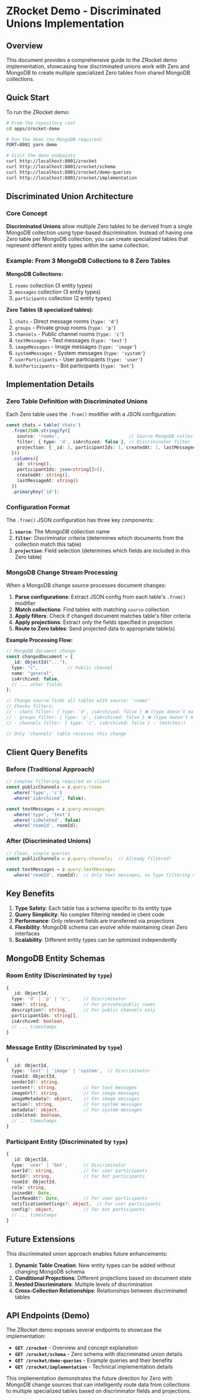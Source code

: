 # ZRocket Demo - Discriminated Unions Implementation

## Overview

This document provides a comprehensive guide to the ZRocket demo implementation, showcasing how discriminated unions work with Zero and MongoDB to create multiple specialized Zero tables from shared MongoDB collections.

## Quick Start

To run the ZRocket demo:

```bash
# From the repository root
cd apps/zrocket-demo

# Run the demo (no MongoDB required)
PORT=8001 yarn demo

# Visit the demo endpoints
curl http://localhost:8001/zrocket
curl http://localhost:8001/zrocket/schema  
curl http://localhost:8001/zrocket/demo-queries
curl http://localhost:8001/zrocket/implementation
```

## Discriminated Union Architecture

### Core Concept

**Discriminated Unions** allow multiple Zero tables to be derived from a single MongoDB collection using type-based discrimination. Instead of having one Zero table per MongoDB collection, you can create specialized tables that represent different entity types within the same collection.

### Example: From 3 MongoDB Collections to 8 Zero Tables

**MongoDB Collections:**
1. `rooms` collection (3 entity types)
2. `messages` collection (3 entity types)  
3. `participants` collection (2 entity types)

**Zero Tables (8 specialized tables):**
1. `chats` - Direct message rooms (`type: 'd'`)
2. `groups` - Private group rooms (`type: 'p'`)
3. `channels` - Public channel rooms (`type: 'c'`)
4. `textMessages` - Text messages (`type: 'text'`)
5. `imageMessages` - Image messages (`type: 'image'`)
6. `systemMessages` - System messages (`type: 'system'`)
7. `userParticipants` - User participants (`type: 'user'`)
8. `botParticipants` - Bot participants (`type: 'bot'`)

## Implementation Details

### Zero Table Definition with Discriminated Unions

Each Zero table uses the `.from()` modifier with a JSON configuration:

```typescript
const chats = table('chats')
  .from(JSON.stringify({
    source: 'rooms',                          // Source MongoDB collection
    filter: { type: 'd', isArchived: false }, // Discriminator filter
    projection: { _id: 1, participantIds: 1, createdAt: 1, lastMessageAt: 1 }
  }))
  .columns({
    id: string(),
    participantIds: json<string[]>(),
    createdAt: string(),
    lastMessageAt: string()
  })
  .primaryKey('id');
```

### Configuration Format

The `.from()` JSON configuration has three key components:

1. **`source`**: The MongoDB collection name
2. **`filter`**: Discriminator criteria (determines which documents from the collection match this table)
3. **`projection`**: Field selection (determines which fields are included in this Zero table)

### MongoDB Change Stream Processing

When a MongoDB change source processes document changes:

1. **Parse configurations**: Extract JSON config from each table's `.from()` modifier
2. **Match collections**: Find tables with matching `source` collection
3. **Apply filters**: Check if changed document matches table's filter criteria  
4. **Apply projections**: Extract only the fields specified in projection
5. **Route to Zero tables**: Send projected data to appropriate table(s)

**Example Processing Flow:**
```typescript
// MongoDB document change
const changedDocument = {
  _id: ObjectId("..."),
  type: "c",           // Public channel
  name: "general", 
  isArchived: false,
  // ... other fields
};

// Change source finds all tables with source: 'rooms'
// Checks filters:
// - chats filter: { type: 'd', isArchived: false } ❌ (type doesn't match)
// - groups filter: { type: 'p', isArchived: false } ❌ (type doesn't match) 
// - channels filter: { type: 'c', isArchived: false } ✅ (matches!)

// Only 'channels' table receives this change
```

## Client Query Benefits

### Before (Traditional Approach)
```typescript
// Complex filtering required on client
const publicChannels = z.query.rooms
  .where('type', 'c')
  .where('isArchived', false);

const textMessages = z.query.messages
  .where('type', 'text')
  .where('isDeleted', false)
  .where('roomId', roomId);
```

### After (Discriminated Unions)
```typescript
// Clean, simple queries
const publicChannels = z.query.channels;  // Already filtered!

const textMessages = z.query.textMessages
  .where('roomId', roomId);  // Only text messages, no type filtering needed
```

## Key Benefits

1. **Type Safety**: Each table has a schema specific to its entity type
2. **Query Simplicity**: No complex filtering needed in client code
3. **Performance**: Only relevant fields are transferred via projections
4. **Flexibility**: MongoDB schema can evolve while maintaining clean Zero interfaces
5. **Scalability**: Different entity types can be optimized independently

## MongoDB Entity Schemas

### Room Entity (Discriminated by `type`)
```typescript
{
  _id: ObjectId,
  type: 'd' | 'p' | 'c',     // Discriminator
  name?: string,             // For private/public rooms
  description?: string,      // For public channels only
  participantIds: string[],
  isArchived: boolean,
  // ... timestamps
}
```

### Message Entity (Discriminated by `type`)
```typescript
{
  _id: ObjectId,
  type: 'text' | 'image' | 'system',  // Discriminator
  roomId: ObjectId,
  senderId?: string,
  content?: string,          // For text messages
  imageUrl?: string,         // For image messages
  imageMetadata?: object,    // For image messages
  action?: string,           // For system messages
  metadata?: object,         // For system messages
  isDeleted: boolean,
  // ... timestamps
}
```

### Participant Entity (Discriminated by `type`)
```typescript
{
  _id: ObjectId,
  type: 'user' | 'bot',      // Discriminator
  userId?: string,           // For user participants
  botId?: string,            // For bot participants
  roomId: ObjectId,
  role: string,
  joinedAt: Date,
  lastReadAt?: Date,         // For user participants
  notificationSettings?: object,  // For user participants
  config?: object,           // For bot participants
  // ... timestamps
}
```

## Future Extensions

This discriminated union approach enables future enhancements:

1. **Dynamic Table Creation**: New entity types can be added without changing MongoDB schema
2. **Conditional Projections**: Different projections based on document state
3. **Nested Discriminators**: Multiple levels of discrimination
4. **Cross-Collection Relationships**: Relationships between discriminated tables

## API Endpoints (Demo)

The ZRocket demo exposes several endpoints to showcase the implementation:

- **`GET /zrocket`** - Overview and concept explanation
- **`GET /zrocket/schema`** - Zero schema with discriminated union details
- **`GET /zrocket/demo-queries`** - Example queries and their benefits
- **`GET /zrocket/implementation`** - Technical implementation details

This implementation demonstrates the future direction for Zero with MongoDB change sources that can intelligently route data from collections to multiple specialized tables based on discriminator fields and projections.